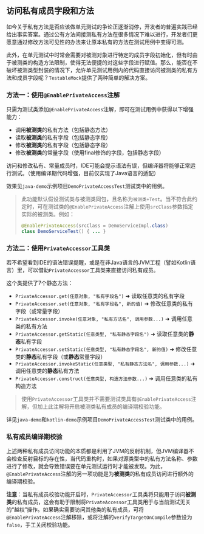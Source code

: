 访问私有成员字段和方法
---

如今关于私有方法是否应该做单元测试的争论正逐渐消停，开发者的普遍实践已经给出事实答案。通过公有方法间接测私有方法在很多情况下难以进行，开发者们更愿意通过修改方法可见性的办法来让原本私有的方法在测试用例中变得可测。

此外，在单元测试中时常会需要对被测对象进行特定的成员字段初始化，但有时由于被测类的构造方法限制，使得无法便捷的对这些字段进行赋值。那么，能否在不破坏被测类型封装的情况下，允许单元测试用例内的代码直接访问被测类的私有方法和成员字段呢？`TestableMock`提供了两种简单的解决方案。

### 方法一：使用`@EnablePrivateAccess`注解

只需为测试类添加`@EnablePrivateAccess`注解，即可在测试用例中获得以下增强能力：

- 调用**被测类**的私有方法（包括静态方法）
- 读取**被测类**的私有字段（包括静态字段）
- 修改**被测类**的私有字段（包括静态字段）
- 修改**被测类**的常量字段（使用final修饰的字段，包括静态字段）

访问和修改私有、常量成员时，IDE可能会提示语法有误，但编译器将能够正常运行测试。（使用编译期代码增强，目前仅实现了Java语言的适配）

效果见`java-demo`示例项目`DemoPrivateAccessTest`测试类中的用例。

> 此功能默认假设测试类与被测类同包，且名称为`被测类+Test`。当不符合此约定时，可在测试类的`@EnablePrivateAccess`注解上使用`srcClass`参数指定实际的被测类。例如：
>
> ```java
> @EnablePrivateAccess(srcClass = DemoServiceImpl.class)
> class DemoServiceTest() { ... }
> ```

### 方法二：使用`PrivateAccessor`工具类

若不希望看到IDE的语法错误提醒，或是在非Java语言的JVM工程（譬如Kotlin语言）里，可以借助`PrivateAccessor`工具类来直接访问私有成员。

这个类提供了7个静态方法：

- `PrivateAccessor.get(任意对象, "私有字段名")` ➜ 读取任意类的私有字段
- `PrivateAccessor.set(任意对象, "私有字段名", 新的值)` ➜ 修改任意类的私有字段（或常量字段）
- `PrivateAccessor.invoke(任意对象, "私有方法名", 调用参数...)` ➜ 调用任意类的私有方法
- `PrivateAccessor.getStatic(任意类型, "私有静态字段名")` ➜ 读取任意类的**静态**私有字段
- `PrivateAccessor.setStatic(任意类型, "私有静态字段名", 新的值)` ➜ 修改任意类的**静态**私有字段（或**静态**常量字段）
- `PrivateAccessor.invokeStatic(任意类型, "私有静态方法名", 调用参数...)` ➜ 调用任意类的**静态**私有方法
- `PrivateAccessor.construct(任意类型, 构造方法参数...)` ➜ 调用任意类的私有构造方法

> 使用`PrivateAccessor`工具类并不需要测试类具有`@EnablePrivateAccess`注解，但加上此注解将开启被测类私有成员的编译期校验功能。

详见`java-demo`和`kotlin-demo`示例项目`DemoPrivateAccessTest`测试类中的用例。

### 私有成员编译期校验

上述两种私有成员访问功能的本质都是利用了JVM的反射机制，但JVM编译器不会检查反射目标的存在性，当代码重构时，如果对源类型中的私有方法名称、参数进行了修改，就会导致错误要在单元测试运行时才能被发现。为此，`@EnablePrivateAccess`注解的另一项功能是为**被测类**的私有成员访问进行额外的编译期校验。

**注意**：当私有成员校验功能开启时，`PrivateAccessor`工具类将只能用于访问**被测类**的私有成员，这会有助于限制将`PrivateAccessor`工具类用于与当前测试无关的“越权”操作。如果确实需要访问其他类的私有成员，可将`@EnablePrivateAccess`注解移除，或将注解的`verifyTargetOnCompile`参数设为`false`，手工关闭校验功能。
